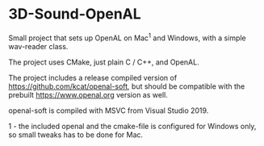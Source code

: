 # 3D-Sound-OpenAL
Small project that sets up OpenAL on Mac<sup>1</sup> and Windows, with a simple wav-reader class.

The project uses CMake, just plain C / C++, and OpenAL.

The project includes a release compiled version of https://github.com/kcat/openal-soft, but should be compatible with the prebuilt https://www.openal.org version as well.

openal-soft is compiled with MSVC from Visual Studio 2019.

1 - the included openal and the cmake-file is configured for Windows only, so small tweaks has to be done for Mac.
